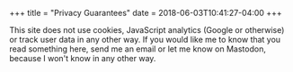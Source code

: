 +++
title = "Privacy Guarantees"
date = 2018-06-03T10:41:27-04:00
+++

This site does not use cookies, JavaScript analytics (Google or otherwise) or
track user data in any other way.  If you would like me to know that you read
something here, send me an email or let me know on Mastodon, because I won't 
know in any other way. 
